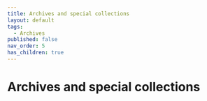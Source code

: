 ```yaml
---
title: Archives and special collections
layout: default
tags:
  - Archives
published: false
nav_order: 5
has_children: true
---
```


# Archives and special collections
